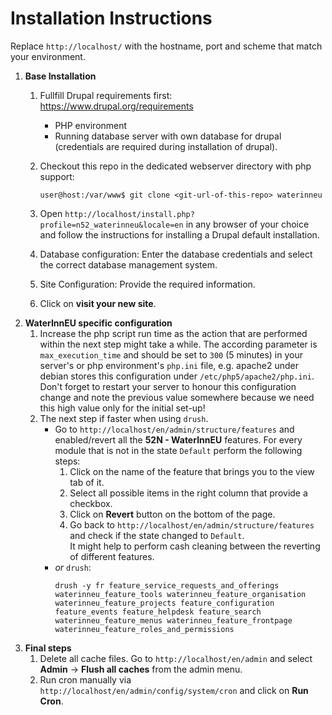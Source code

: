 # Installation Instructions

Replace ```http://localhost/``` with the hostname, port and scheme that match your environment.

1. **Base Installation**
    1. Fullfill Drupal requirements first: https://www.drupal.org/requirements
        * PHP environment
        * Running database server with own database for drupal (credentials are required during installation of drupal).
    1. Checkout this repo in the dedicated webserver directory with php support:

        ```user@host:/var/www$ git clone <git-url-of-this-repo> waterinneu```

    1. Open ```http://localhost/install.php?profile=n52_waterinneu&locale=en``` in any browser of your choice and follow the instructions for installing a Drupal default installation.
    1. Database configuration: Enter the database credentials and select the correct database management system.
    1. Site Configuration: Provide the required information.
    1. Click on **visit your new site**.
1. **WaterInnEU specific configuration**
    1. Increase the php script run time as the action that are performed within the next step might take a while. The according parameter is ```max_execution_time``` and should be set to ```300``` (5 minutes) in your server's or php environment's ```php.ini``` file, e.g. apache2 under debian stores this configuration under ```/etc/php5/apache2/php.ini```. Don't forget to restart your server to honour this configuration change and note the previous value somewhere because we need this high value only for the initial set-up!
    1. The next step if faster when using ```drush```.
        * Go to ```http://localhost/en/admin/structure/features``` and enabled/revert all the **52N - WaterInnEU** features. For every module that is not in the state ```Default``` perform the following steps:
          1. Click on the name of the feature that brings you to the view tab of it.
          1. Select all possible items in the right column that provide a checkbox.
          1. Click on **Revert** button on the bottom of the page.
          1. Go back to ```http://localhost/en/admin/structure/features``` and check if the state changed to ```Default```.
          <br />It might help to perform cash cleaning between the reverting of different features.
        * *or* ```drush```: <br />
          ```
          drush -y fr feature_service_requests_and_offerings waterinneu_feature_tools waterinneu_feature_organisation waterinneu_feature_projects feature_configuration feature_events feature_helpdesk feature_search  waterinneu_feature_menus waterinneu_feature_frontpage waterinneu_feature_roles_and_permissions
          ```
1. **Final steps**
    1. Delete all cache files. Go to ```http://localhost/en/admin``` and select **Admin** &rarr; **Flush all caches** from the admin menu.
    1. Run cron manually via ```http://localhost/en/admin/config/system/cron``` and click on **Run Cron**.
